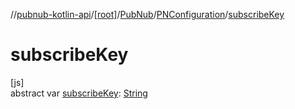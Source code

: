 //[pubnub-kotlin-api](../../../../index.md)/[[root]](../../index.md)/[PubNub](../index.md)/[PNConfiguration](index.md)/[subscribeKey](subscribe-key.md)

# subscribeKey

[js]\
abstract var [subscribeKey](subscribe-key.md): [String](https://kotlinlang.org/api/latest/jvm/stdlib/kotlin/-string/index.html)
